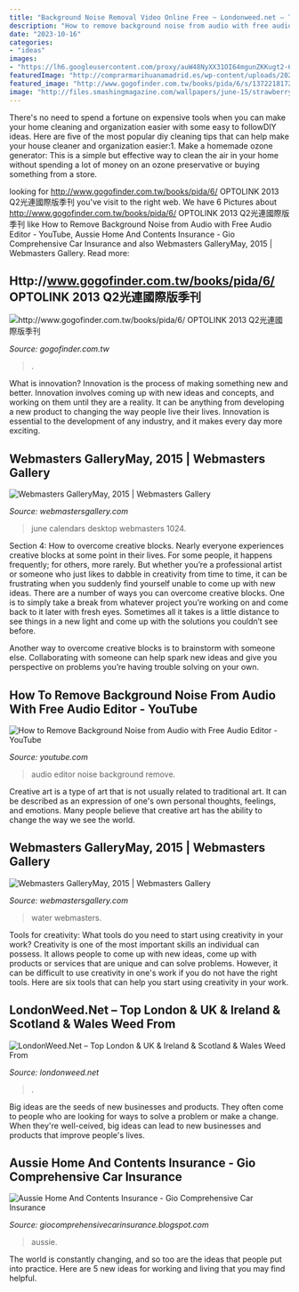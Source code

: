 ```yaml
---
title: "Background Noise Removal Video Online Free ~ Londonweed.net – Top London &amp; Uk &amp; Ireland &amp; Scotland &amp; Wales Weed From"
description: "How to remove background noise from audio with free audio editor"
date: "2023-10-16"
categories:
- "ideas"
images:
- "https://lh6.googleusercontent.com/proxy/auW48NyXX31OI64mgunZKKugt2-6-ElclZ4KvZEE9M5DPYKTWDK1i4OQ0X38gubp2XQgwcfDDqEJ6rbJkZL4aAO6dKptDoZry1L4nLzwAr0gcg=w1200-h630-p-k-no-nu"
featuredImage: "http://comprarmarihuanamadrid.es/wp-content/uploads/2021/02/Diseno-sin-titulo-2021-02-18T205049.895.jpg"
featured_image: "http://www.gogofinder.com.tw/books/pida/6/s/1372218172L9Yevr6G.jpg"
image: "http://files.smashingmagazine.com/wallpapers/june-15/strawberry-fields/nocal/june-15-strawberry-fields-nocal-1680x1200.jpg"
---
```



There's no need to spend a fortune on expensive tools when you can make your home cleaning and organization easier with some easy to followDIY ideas. Here are five of the most popular diy cleaning tips that can help make your house cleaner and organization easier:1. Make a homemade ozone generator: This is a simple but effective way to clean the air in your home without spending a lot of money on an ozone preservative or buying something from a store.

	

		
looking for http://www.gogofinder.com.tw/books/pida/6/ OPTOLINK 2013 Q2光連國際版季刊 you've visit to the right web. We have 6 Pictures about http://www.gogofinder.com.tw/books/pida/6/ OPTOLINK 2013 Q2光連國際版季刊 like How to Remove Background Noise from Audio with Free Audio Editor - YouTube, Aussie Home And Contents Insurance - Gio Comprehensive Car Insurance and also Webmasters GalleryMay, 2015 | Webmasters Gallery. Read more:
		
    
## Http://www.gogofinder.com.tw/books/pida/6/ OPTOLINK 2013 Q2光連國際版季刊

<img loading=lazy src="http://www.gogofinder.com.tw/books/pida/6/s/1372218172L9Yevr6G.jpg" onerror="this.onerror=null;this.src='https://tse4.mm.bing.net/th?id=OIP.Hejp5ActYNYEDu1ZnwVqvAHaKf&amp;pid=15.1';" alt="http://www.gogofinder.com.tw/books/pida/6/ OPTOLINK 2013 Q2光連國際版季刊">

_Source: gogofinder.com.tw_

>. 

	

What is innovation?
Innovation is the process of making something new and better. Innovation involves coming up with new ideas and concepts, and working on them until they are a reality. It can be anything from developing a new product to changing the way people live their lives. Innovation is essential to the development of any industry, and it makes every day more exciting.

    
## Webmasters GalleryMay, 2015 | Webmasters Gallery

<img loading=lazy src="http://files.smashingmagazine.com/wallpapers/june-15/the-amazing-water-park/nocal/june-15-the-amazing-water-park-nocal-1024x1024.jpg" onerror="this.onerror=null;this.src='https://tse3.mm.bing.net/th?id=OIP.OFxXd2sBZ6DltvGFNTiRHQHaHa&amp;pid=15.1';" alt="Webmasters GalleryMay, 2015 | Webmasters Gallery">

_Source: webmastersgallery.com_

>june calendars desktop webmasters 1024. 

	

Section 4: How to overcome creative blocks.
Nearly everyone experiences creative blocks at some point in their lives. For some people, it happens frequently; for others, more rarely. But whether you’re a professional artist or someone who just likes to dabble in creativity from time to time, it can be frustrating when you suddenly find yourself unable to come up with new ideas.
There are a number of ways you can overcome creative blocks. One is to simply take a break from whatever project you’re working on and come back to it later with fresh eyes. Sometimes all it takes is a little distance to see things in a new light and come up with the solutions you couldn’t see before.

Another way to overcome creative blocks is to brainstorm with someone else. Collaborating with someone can help spark new ideas and give you perspective on problems you’re having trouble solving on your own.

    
## How To Remove Background Noise From Audio With Free Audio Editor - YouTube

<img loading=lazy src="https://i.ytimg.com/vi/5DKnf2Tzvn4/maxresdefault.jpg" onerror="this.onerror=null;this.src='https://tse2.mm.bing.net/th?id=OIP.Q8OYTCheMUTYth_nXA6ebAHaEK&amp;pid=15.1';" alt="How to Remove Background Noise from Audio with Free Audio Editor - YouTube">

_Source: youtube.com_

>audio editor noise background remove. 

	

Creative art is a type of art that is not usually related to traditional art. It can be described as an expression of one's own personal thoughts, feelings, and emotions. Many people believe that creative art has the ability to change the way we see the world.

    
## Webmasters GalleryMay, 2015 | Webmasters Gallery

<img loading=lazy src="http://files.smashingmagazine.com/wallpapers/june-15/strawberry-fields/nocal/june-15-strawberry-fields-nocal-1680x1200.jpg" onerror="this.onerror=null;this.src='https://tse1.mm.bing.net/th?id=OIP.VHidVmZRBNzoy2CBhaOb8QHaFS&amp;pid=15.1';" alt="Webmasters GalleryMay, 2015 | Webmasters Gallery">

_Source: webmastersgallery.com_

>water webmasters. 

	

Tools for creativity: What tools do you need to start using creativity in your work?
Creativity is one of the most important skills an individual can possess. It allows people to come up with new ideas, come up with products or services that are unique and can solve problems. However, it can be difficult to use creativity in one's work if you do not have the right tools. Here are six tools that can help you start using creativity in your work.

    
## LondonWeed.Net – Top London &amp; UK &amp; Ireland &amp; Scotland &amp; Wales Weed From

<img loading=lazy src="http://comprarmarihuanamadrid.es/wp-content/uploads/2021/02/Diseno-sin-titulo-2021-02-18T205049.895.jpg" onerror="this.onerror=null;this.src='https://tse3.mm.bing.net/th?id=OIP.PEZAY99XenRrvvDhMxeF7AAAAA&amp;pid=15.1';" alt="LondonWeed.Net – Top London &amp; UK &amp; Ireland &amp; Scotland &amp; Wales Weed From">

_Source: londonweed.net_

>. 

	

Big ideas are the seeds of new businesses and products. They often come to people who are looking for ways to solve a problem or make a change. When they're well-ceived, big ideas can lead to new businesses and products that improve people's lives.

    
## Aussie Home And Contents Insurance - Gio Comprehensive Car Insurance

<img loading=lazy src="https://lh6.googleusercontent.com/proxy/auW48NyXX31OI64mgunZKKugt2-6-ElclZ4KvZEE9M5DPYKTWDK1i4OQ0X38gubp2XQgwcfDDqEJ6rbJkZL4aAO6dKptDoZry1L4nLzwAr0gcg=w1200-h630-p-k-no-nu" onerror="this.onerror=null;this.src='https://tse1.mm.bing.net/th?id=OIP.lqVLYVs5p0-tj7ZdnVRhrQHaCV&amp;pid=15.1';" alt="Aussie Home And Contents Insurance - Gio Comprehensive Car Insurance">

_Source: giocomprehensivecarinsurance.blogspot.com_

>aussie. 

	

The world is constantly changing, and so too are the ideas that people put into practice. Here are 5 new ideas for working and living that you may find helpful.

